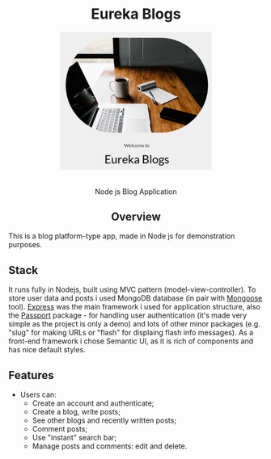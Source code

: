 <div align="center">
<h1>Eureka Blogs</h1>
  <a href="https://eureka.bugleev.com/">
    <img width="300" heigth="300" src="https://github.com/bugleev/eureka/blob/master/public/img/eureka.JPG">
  </a>
  <br>
  <br>
  <p>
   Node js Blog Application
  </p>
</div>

<h2 align="center">Overview</h2>
This is a blog platform-type app, made in Node js for demonstration purposes.

## Stack

It runs fully in Nodejs, built using MVC pattern (model-view-controller). To store user data and posts i used MongoDB database (in pair with [Mongoose](https://github.com/Automattic/mongoose) tool). [Express](https://github.com/expressjs/express) was the main framework i used for application structure, also the [Passport](https://github.com/jaredhanson/passport) package - for handling user authentication (it's made very simple as the project is only a demo) and lots of other minor packages (e.g. "slug" for making URLs or "flash" for displaing flash info messages). As a front-end framework i chose Semantic UI, as it is rich of components and has nice default styles. 

## Features

* Users can:
   - Create an account and authenticate;
   - Create a blog, write posts;
   - See other blogs and recently written posts;
   - Comment posts;
   - Use "instant" search bar;
   - Manage posts and comments: edit and delete.


